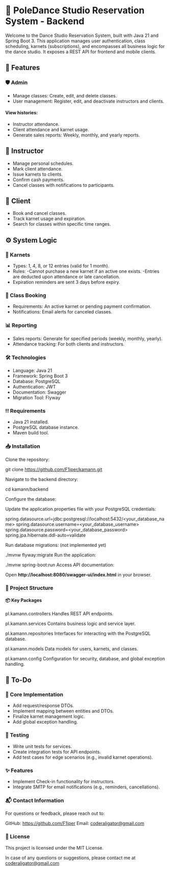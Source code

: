 # :dancer: PoleDance Studio Reservation System - Backend
Welcome to the Dance Studio Reservation System, built with Java 21 and Spring Boot 3. 
This application manages user authentication, class scheduling, karnets (subscriptions), 
and encompasses all business logic for the dance studio. 
It exposes a REST API for frontend and mobile clients.

## :star2: Features
### :shield: Admin
- Manage classes: Create, edit, and delete classes.
- User management: Register, edit, and deactivate instructors and clients.
#### View histories:
- Instructor attendance.
- Client attendance and karnet usage.
- Generate sales reports: Weekly, monthly, and yearly reports.
## :man_dancing: Instructor
- Manage personal schedules.
- Mark client attendance.
- Issue karnets to clients.
- Confirm cash payments.
- Cancel classes with notifications to participants.
## :woman_dancing: Client
- Book and cancel classes.
- Track karnet usage and expiration.
- Search for classes within specific time ranges.
## :gear: System Logic
### :ticket: Karnets
- Types: 1, 4, 8, or 12 entries (valid for 1 month).
- Rules:
-Cannot purchase a new karnet if an active one exists.
-Entries are deducted upon attendance or late cancellation.
- Expiration reminders are sent 3 days before expiry.
### :calendar: Class Booking
- Requirements: An active karnet or pending payment confirmation.
- Notifications: Email alerts for canceled classes.
### :bar_chart: Reporting
- Sales reports: Generate for specified periods (weekly, monthly, yearly).
- Attendance tracking: For both clients and instructors.
### :hammer_and_wrench: Technologies
- Language: Java 21
- Framework: Spring Boot 3
- Database: PostgreSQL
- Authentication: JWT
- Documentation: Swagger
- Migration Tool: Flyway
### :bangbang: Requirements
- Java 21 installed.
- PostgreSQL database instance.
- Maven build tool.
### :inbox_tray: Installation
Clone the repository:

git clone https://github.com/F1iper/kamann.git

Navigate to the backend directory:

cd kamann/backend

Configure the database:

Update the application.properties file with your PostgreSQL credentials:

spring.datasource.url=jdbc:postgresql://localhost:5432/<your_database_name>
spring.datasource.username=<your_database_username>
spring.datasource.password=<your_database_password>
spring.jpa.hibernate.ddl-auto=validate

Run database migrations: (not implemented yet)

./mvnw flyway:migrate
Run the application:

./mvnw spring-boot:run
Access API documentation:

Open **http://localhost:8080/swagger-ui/index.html** in your browser.

### :file_folder: Project Structure
#### :package: Key Packages
pl.kamann.controllers
Handles REST API endpoints.

pl.kamann.services
Contains business logic and service layer.

pl.kamann.repositories
Interfaces for interacting with the PostgreSQL database.

pl.kamann.models
Data models for users, karnets, and classes.

pl.kamann.config
Configuration for security, database, and global exception handling.

## :memo: To-Do
### :construction: Core Implementation
- Add request/response DTOs.
- Implement mapping between entities and DTOs.
- Finalize karnet management logic.
- Add global exception handling.
### :test_tube: Testing
- Write unit tests for services.
- Create integration tests for API endpoints.
- Add test cases for edge scenarios (e.g., invalid karnet operations).
### :sparkles: Features
- Implement Check-in functionality for instructors.
- Integrate SMTP for email notifications (e.g., reminders, cancellations).
### :mailbox_with_mail: Contact Information
For questions or feedback, please reach out to:

GitHub: https://github.com/F1iper
Email: coderaligator@gmail.com
### :page_facing_up: License
This project is licensed under the MIT License.

In case of any questions or suggestions, please contact me at coderaligator@gmail.com
